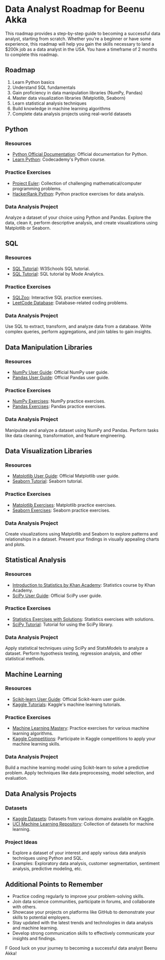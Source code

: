 # Data Analyst Roadmap for Beenu Akka 

This roadmap provides a step-by-step guide to becoming a successful data analyst, starting from scratch. Whether you're a beginner or have some experience, this roadmap will help you gain the skills necessary to land a $200k job as a data analyst in the USA. You have a timeframe of 2 months to complete this roadmap.

## Roadmap

1. Learn Python basics
2. Understand SQL fundamentals
3. Gain proficiency in data manipulation libraries (NumPy, Pandas)
4. Master data visualization libraries (Matplotlib, Seaborn)
5. Learn statistical analysis techniques
6. Build knowledge in machine learning algorithms
7. Complete data analysis projects using real-world datasets

## Python

### Resources
- [Python Official Documentation](https://docs.python.org/3/): Official documentation for Python.
- [Learn Python](https://www.codecademy.com/learn/learn-python): Codecademy's Python course.

### Practice Exercises
- [Project Euler](https://projecteuler.net/): Collection of challenging mathematical/computer programming problems.
- [HackerRank Python](https://www.hackerrank.com/domains/tutorials/10-days-of-statistics): Python practice exercises for data analysis.

### Data Analysis Project
Analyze a dataset of your choice using Python and Pandas. Explore the data, clean it, perform descriptive analysis, and create visualizations using Matplotlib or Seaborn.

## SQL

### Resources
- [SQL Tutorial](https://www.w3schools.com/sql/): W3Schools SQL tutorial.
- [SQL Tutorial](https://mode.com/sql-tutorial/): SQL tutorial by Mode Analytics.

### Practice Exercises
- [SQLZoo](https://sqlzoo.net/): Interactive SQL practice exercises.
- [LeetCode Database](https://leetcode.com/problemset/database/): Database-related coding problems.

### Data Analysis Project
Use SQL to extract, transform, and analyze data from a database. Write complex queries, perform aggregations, and join tables to gain insights.

## Data Manipulation Libraries

### Resources
- [NumPy User Guide](https://numpy.org/doc/stable/user/index.html): Official NumPy user guide.
- [Pandas User Guide](https://pandas.pydata.org/docs/user_guide/index.html): Official Pandas user guide.

### Practice Exercises
- [NumPy Exercises](https://www.machinelearningplus.com/python/101-numpy-exercises-python/): NumPy practice exercises.
- [Pandas Exercises](https://www.machinelearningplus.com/python/101-pandas-exercises-python/): Pandas practice exercises.

### Data Analysis Project
Manipulate and analyze a dataset using NumPy and Pandas. Perform tasks like data cleaning, transformation, and feature engineering.

## Data Visualization Libraries

### Resources
- [Matplotlib User Guide](https://matplotlib.org/stable/users/index.html): Official Matplotlib user guide.
- [Seaborn Tutorial](https://seaborn.pydata.org/tutorial.html): Seaborn tutorial.

### Practice Exercises
- [Matplotlib Exercises](https://www.machinelearningplus.com/plots/matplotlib-tutorial-complete-guide-python-plot-examples/): Matplotlib practice exercises.
- [Seaborn Exercises](https://www.machinelearningplus.com/plots/seaborn-tutorial-comprehensive-guide/): Seaborn practice exercises.

### Data Analysis Project
Create visualizations using Matplotlib and Seaborn to explore patterns and relationships in a dataset. Present your findings in visually appealing charts and plots.

## Statistical Analysis

### Resources
- [Introduction to Statistics by Khan Academy](https://www.khanacademy.org/math/statistics-probability): Statistics course by Khan Academy.
- [SciPy User Guide](https://docs.scipy.org/doc/scipy/reference/): Official SciPy user guide.

### Practice Exercises
- [Statistics Exercises with Solutions](https://www.statology.org/statistics-problems-solutions/): Statistics exercises with solutions.
- [SciPy Tutorial](https://www.tutorialspoint.com/scipy/index.htm): Tutorial for using the SciPy library.

### Data Analysis Project
Apply statistical techniques using SciPy and StatsModels to analyze a dataset. Perform hypothesis testing, regression analysis, and other statistical methods.

## Machine Learning

### Resources
- [Scikit-learn User Guide](https://scikit-learn.org/stable/user_guide.html): Official Scikit-learn user guide.
- [Kaggle Tutorials](https://www.kaggle.com/learn/overview): Kaggle's machine learning tutorials.

### Practice Exercises
- [Machine Learning Mastery](https://machinelearningmastery.com/start-here/#algorithms): Practice exercises for various machine learning algorithms.
- [Kaggle Competitions](https://www.kaggle.com/competitions): Participate in Kaggle competitions to apply your machine learning skills.

### Data Analysis Project
Build a machine learning model using Scikit-learn to solve a predictive problem. Apply techniques like data preprocessing, model selection, and evaluation.

## Data Analysis Projects

### Datasets
- [Kaggle Datasets](https://www.kaggle.com/datasets): Datasets from various domains available on Kaggle.
- [UCI Machine Learning Repository](https://archive.ics.uci.edu/ml/index.php): Collection of datasets for machine learning.

### Project Ideas
- Explore a dataset of your interest and apply various data analysis techniques using Python and SQL.
- Examples: Exploratory data analysis, customer segmentation, sentiment analysis, predictive modeling, etc.

## Additional Points to Remember

- Practice coding regularly to improve your problem-solving skills.
- Join data science communities, participate in forums, and collaborate with others.
- Showcase your projects on platforms like GitHub to demonstrate your skills to potential employers.
- Stay updated with the latest trends and technologies in data analysis and machine learning.
- Develop strong communication skills to effectively communicate your insights and findings.

F Good luck on your journey to becoming a successful data analyst Beenu Akka!


